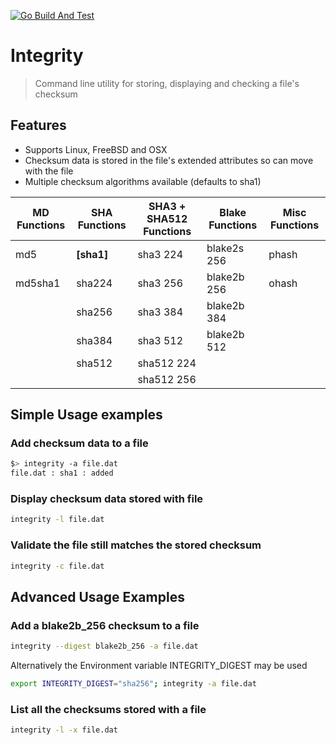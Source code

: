 [![Go Build And Test](https://github.com/greycubesgav/integrity/actions/workflows/go.yml/badge.svg)](https://github.com/greycubesgav/integrity/actions/workflows/go.yml)

# Integrity
> Command line utility for storing, displaying and checking a file's checksum

## Features

* Supports Linux, FreeBSD and OSX
* Checksum data is stored in the file's extended attributes so can move with the file
* Multiple checksum algorithms available (defaults to sha1)

| MD Functions | SHA Functions | SHA3 + SHA512 Functions  | Blake Functions | Misc Functions |
|--------------|---------------|--------------------------|-----------------|----------------|
| md5          | **[sha1]**          | sha3 224                 | blake2s 256     | phash          |
| md5sha1      | sha224        | sha3 256                 | blake2b 256     | ohash          |
|              | sha256  | sha3 384                 | blake2b 384     |
|              | sha384        | sha3 512                 | blake2b 512     |
|              | sha512        | sha512 224               |                 |
|              |               | sha512 256               |                 |

## Simple Usage examples

### Add checksum data to a file

```bash
$> integrity -a file.dat
file.dat : sha1 : added
```

### Display checksum data stored with file

```bash
integrity -l file.dat
```

### Validate the file still matches the stored checksum

```bash
integrity -c file.dat
```

## Advanced Usage Examples


### Add a blake2b_256 checksum to a file
```bash
integrity --digest blake2b_256 -a file.dat
```

Alternatively the Environment variable INTEGRITY_DIGEST may be used
```bash
export INTEGRITY_DIGEST="sha256"; integrity -a file.dat
```

### List all the checksums stored with a file

```bash
integrity -l -x file.dat
```




